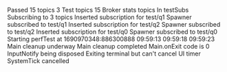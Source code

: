 Passed 15 topics
3 Test topics
15 Broker stats topics
In testSubs 
Subscribing to 3 topics
Inserted subscription for test/q1
Spawner subscribed to test/q1
Inserted subscription for test/q2
Spawner subscribed to test/q2
Inserted subscription for test/q0
Spawner subscribed to test/q0
Starting perfTest at 1690970348:886300888
09:59:13
09:59:18
09:59:23
Main cleanup underway
Main cleanup completed
Main.onExit code is 0
InputNotify being disposed
Exiting terminal but can't cancel UI timer
SystemTick cancelled
